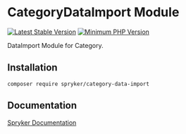 # CategoryDataImport Module
[![Latest Stable Version](https://poser.pugx.org/spryker/category-data-import/v/stable.svg)](https://packagist.org/packages/spryker/category-data-import)
[![Minimum PHP Version](https://img.shields.io/badge/php-%3E%3D%208.2-8892BF.svg)](https://php.net/)

DataImport Module for Category.

## Installation

```
composer require spryker/category-data-import
```

## Documentation

[Spryker Documentation](https://docs.spryker.com)

